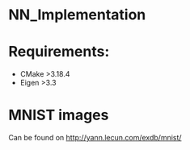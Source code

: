 # NN_Implementation
<!-- TODO -->

# Requirements:
- CMake >3.18.4
- Eigen >3.3

# MNIST images

Can be found on http://yann.lecun.com/exdb/mnist/